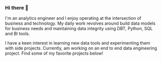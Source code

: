 ### Hi there 👋

I'm an analytics engineer and I enjoy operating at the intersection of business and technology. My daily work revolves around build data models for business needs and maintaining data integrity using DBT, Python, SQL and BI tools. 

I have a keen interest in learning new data tools and experimenting them with side projects. Currently, am working on an end to end data engineering project.
Find some of my favorite projects below!




